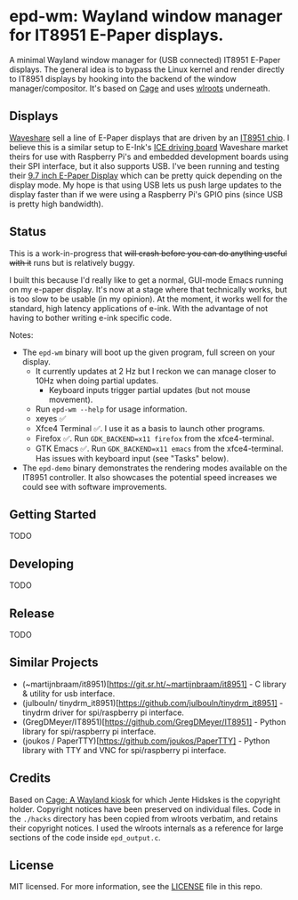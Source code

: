 # epd-wm: Wayland window manager for IT8951 E-Paper displays.

A minimal Wayland window manager for (USB connected) IT8951 E-Paper
displays. The general idea is to bypass the Linux kernel and render
directly to IT8951 displays by hooking into the backend of the window
manager/compositor. It's based on
[Cage](https://hjdskes.nl/projects/cage) and uses
[wlroots](https://github.com/swaywm/wlroots) underneath.

## Displays

[Waveshare](https://www.waveshare.com/) sell a line of E-Paper
displays that are driven by an [IT8951
chip](http://www.ite.com.tw/en/product/view?mid=95).  I believe this
is a similar setup to E-Ink's [ICE driving
board](https://shopkits.eink.com/product/ice-driving-board/) Waveshare
market theirs for use with Raspberry Pi's and embedded development
boards using their SPI interface, but it also supports USB.  I've been
running and testing their [9.7 inch E-Paper
Display](https://www.waveshare.com/9.7inch-e-paper-hat.htm) which can
be pretty quick depending on the display mode. My hope is that using
USB lets us push large updates to the display faster than if we were
using a Raspberry Pi's GPIO pins (since USB is pretty high bandwidth).

## Status
This is a work-in-progress that ~~will crash before you can do anything
useful with it~~ runs but is relatively buggy.

I built this because I'd really like to get a normal, GUI-mode Emacs
running on my e-paper display. It's now at a stage where that
technically works, but is too slow to be usable (in my opinion). At
the moment, it works well for the standard, high latency applications
of e-ink. With the advantage of not having to bother writing e-ink
specific code.

Notes:

  - The `epd-wm` binary will boot up the given program, full screen on your display.
      - It currently updates at 2 Hz but I reckon we can manage closer to 10Hz when doing partial updates.
        - Keyboard inputs trigger partial updates (but not mouse movement).
      - Run `epd-wm --help` for usage information.
      - xeyes ✅
      - Xfce4 Terminal ✅. I use it as a basis to launch other programs.
      - Firefox ✅. Run `GDK_BACKEND=x11 firefox` from the xfce4-terminal.
      - GTK Emacs ✅. Run `GDK_BACKEND=x11 emacs` from the xfce4-terminal. Has issues with keyboard input (see "Tasks" below).
  - The `epd-demo` binary demonstrates the rendering modes available on the
    IT8951 controller. It also showcases the potential speed increases
    we could see with software improvements.

## Getting Started
TODO

## Developing
TODO

## Release
TODO

## Similar Projects

  - (~martijnbraam/it8951)[https://git.sr.ht/~martijnbraam/it8951] - C library & utility for usb interface.
  - (julbouln/
tinydrm_it8951)[https://github.com/julbouln/tinydrm_it8951] - tinydrm driver for spi/raspberry pi interface.
  - (GregDMeyer/IT8951)[https://github.com/GregDMeyer/IT8951]  - Python library for spi/raspberry pi interface.
  - (joukos / PaperTTY)[https://github.com/joukos/PaperTTY] - Python library with TTY and VNC for spi/raspberry pi interface.

## Credits
Based on [Cage: A Wayland kiosk](https://github.com/Hjdskes/cage) for which Jente Hidskes is the copyright holder. Copyright notices have been preserved on individual files. Code in the `./hacks` directory has been copied from wlroots verbatim, and retains their copyright notices. I used the wlroots internals as a reference for large sections of the code inside `epd_output.c`.

## License
MIT licensed. For more information, see the [LICENSE](./LICENSE) file in this repo.
